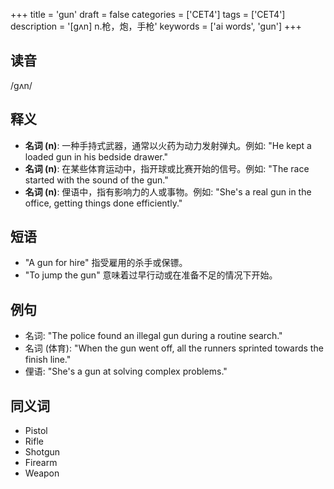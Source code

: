 +++
title = 'gun'
draft = false
categories = ['CET4']
tags = ['CET4']
description = '[gʌn] n.枪，炮，手枪'
keywords = ['ai words', 'gun']
+++

## 读音
/gʌn/

## 释义
- **名词 (n)**: 一种手持式武器，通常以火药为动力发射弹丸。例如: "He kept a loaded gun in his bedside drawer."
- **名词 (n)**: 在某些体育运动中，指开球或比赛开始的信号。例如: "The race started with the sound of the gun."
- **名词 (n)**: 俚语中，指有影响力的人或事物。例如: "She's a real gun in the office, getting things done efficiently."

## 短语
- "A gun for hire" 指受雇用的杀手或保镖。
- "To jump the gun" 意味着过早行动或在准备不足的情况下开始。

## 例句
- 名词: "The police found an illegal gun during a routine search."
- 名词 (体育): "When the gun went off, all the runners sprinted towards the finish line."
- 俚语: "She's a gun at solving complex problems."

## 同义词
- Pistol
- Rifle
- Shotgun
- Firearm
- Weapon
